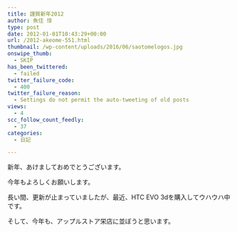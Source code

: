 ```yaml
---
title: 謹賀新年2012
author: 魚住 惇
type: post
date: 2012-01-01T10:43:29+00:00
url: /2012-akeome-551.html
thumbnail: /wp-content/uploads/2016/06/saotomelogos.jpg
onswipe_thumb:
  - SKIP
has_been_twittered:
  - failed
twitter_failure_code:
  - 400
twitter_failure_reason:
  - Settings do not permit the auto-tweeting of old posts
views:
  - 4
scc_follow_count_feedly:
  - 37
categories:
  - 日記

---
```

新年、あけましておめでとうございます。</p> 

今年もよろしくお願いします。</p> 

長い間、更新が止まっていましたが、最近、HTC EVO 3dを購入してウハウハ中です。</p> 

そして、今年も、アップルストア栄店に並ぼうと思います。